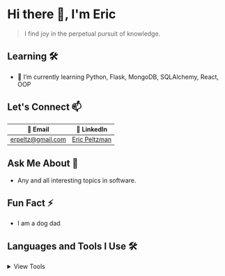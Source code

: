 # Hi there 👋, I'm Eric
> I find joy in the perpetual pursuit of knowledge.

## Learning 🛠️

- 🌱 I’m currently learning Python, Flask, MongoDB, SQLAlchemy, React, OOP

## Let's Connect 📫

| 📧 Email | 💼 LinkedIn |
| --- | --- |
| erpeltz@gmail.com | [Eric Peltzman](https://www.linkedin.com/in/eric-peltzman) |

## Ask Me About 💬

- Any and all interesting topics in software.

## Fun Fact ⚡

- I am a dog dad

## Languages and Tools I Use 🛠️

<details>
<summary>View Tools</summary>
<br/>

<img src="https://raw.githubusercontent.com/devicons/devicon/master/icons/bootstrap/bootstrap-plain-wordmark.svg" alt="Bootstrap" width="30" height="30"/>
<img src="https://raw.githubusercontent.com/devicons/devicon/master/icons/css3/css3-original-wordmark.svg" alt="CSS3" width="30" height="30"/>
<img src="https://www.vectorlogo.zone/logos/pocoo_flask/pocoo_flask-icon.svg" alt="Flask" width="30" height="30"/>
<img src="https://raw.githubusercontent.com/devicons/devicon/master/icons/html5/html5-original-wordmark.svg" alt="HTML5" width="30" height="30"/>
<img src="https://raw.githubusercontent.com/devicons/devicon/master/icons/javascript/javascript-original.svg" alt="Javascript" width="30" height="30"/>
<img src="https://raw.githubusercontent.com/devicons/devicon/master/icons/mongodb/mongodb-original-wordmark.svg" alt="MongoDB" width="30" height="30"/>
<img src="https://cdn.worldvectorlogo.com/logos/nextjs-2.svg" alt="Next.js" width="30" height="30"/>
<img src="https://raw.githubusercontent.com/devicons/devicon/master/icons/nodejs/nodejs-original-wordmark.svg" alt="Node.js" width="30" height="30"/>
<img src="https://raw.githubusercontent.com/devicons/devicon/master/icons/postgresql/postgresql-original-wordmark.svg" alt="PostgreSQL" width="30" height="30"/>
<img src="https://raw.githubusercontent.com/devicons/devicon/master/icons/python/python-original.svg" alt="Python" width="30" height="30"/>
<img src="https://raw.githubusercontent.com/devicons/devicon/master/icons/react/react-original-wordmark.svg" alt="React" width="30" height="30"/>
<img src="https://www.vectorlogo.zone/logos/tailwindcss/tailwindcss-icon.svg" alt="TailwindCSS" width="30" height="30"/>

</details>

